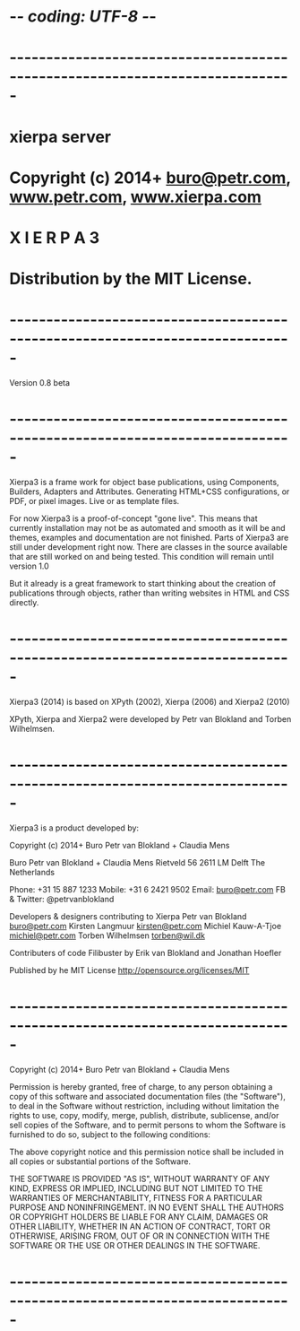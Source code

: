 # -*- coding: UTF-8 -*-
# -----------------------------------------------------------------------------
#    xierpa server
#    Copyright (c) 2014+  buro@petr.com, www.petr.com, www.xierpa.com
#    
#    X I E R P A  3
#    Distribution by the MIT License.
#
# -----------------------------------------------------------------------------

Version 0.8 beta

# -----------------------------------------------------------------------------
Xierpa3 is a frame work for object base publications, using Components, Builders, 
Adapters and Attributes. Generating HTML+CSS configurations, or PDF, or pixel 
images. Live or as template files.

For now Xierpa3 is a proof-of-concept "gone live". 
This means that currently installation may not be as automated and smooth as it 
will be and themes, examples and documentation are not finished. 
Parts of Xierpa3 are still under development right now. There are classes in the
source available that are still worked on and being tested.
This condition will remain until version 1.0

But it already is a great framework to start thinking about the creation of 
publications through objects, rather than writing websites in HTML and CSS directly. 

# -----------------------------------------------------------------------------
Xierpa3 (2014) is based on XPyth (2002), Xierpa (2006) and Xierpa2 (2010)

XPyth, Xierpa and Xierpa2 were developed by Petr van Blokland and Torben Wilhelmsen.

# -----------------------------------------------------------------------------
Xierpa3 is a product developed by:

Copyright (c) 2014+ Buro Petr van Blokland + Claudia Mens

Buro Petr van Blokland + Claudia Mens
Rietveld 56
2611 LM Delft
The Netherlands

Phone: +31 15 887 1233
Mobile: +31 6 2421 9502
Email: buro@petr.com
FB & Twitter: @petrvanblokland

Developers & designers contributing to Xierpa
Petr van Blokland buro@petr.com
Kirsten Langmuur kirsten@petr.com
Michiel Kauw-A-Tjoe michiel@petr.com
Torben Wilhelmsen torben@wil.dk

Contributers of code
Filibuster by Erik van Blokland and Jonathan Hoefler

Published by he MIT License
http://opensource.org/licenses/MIT

# -----------------------------------------------------------------------------
Copyright (c) 2014+ Buro Petr van Blokland + Claudia Mens

Permission is hereby granted, free of charge, to any person obtaining a copy
of this software and associated documentation files (the "Software"), to deal
in the Software without restriction, including without limitation the rights
to use, copy, modify, merge, publish, distribute, sublicense, and/or sell
copies of the Software, and to permit persons to whom the Software is
furnished to do so, subject to the following conditions:

The above copyright notice and this permission notice shall be included in
all copies or substantial portions of the Software.

THE SOFTWARE IS PROVIDED "AS IS", WITHOUT WARRANTY OF ANY KIND, EXPRESS OR
IMPLIED, INCLUDING BUT NOT LIMITED TO THE WARRANTIES OF MERCHANTABILITY,
FITNESS FOR A PARTICULAR PURPOSE AND NONINFRINGEMENT. IN NO EVENT SHALL THE
AUTHORS OR COPYRIGHT HOLDERS BE LIABLE FOR ANY CLAIM, DAMAGES OR OTHER
LIABILITY, WHETHER IN AN ACTION OF CONTRACT, TORT OR OTHERWISE, ARISING FROM,
OUT OF OR IN CONNECTION WITH THE SOFTWARE OR THE USE OR OTHER DEALINGS IN
THE SOFTWARE.

# -----------------------------------------------------------------------------
